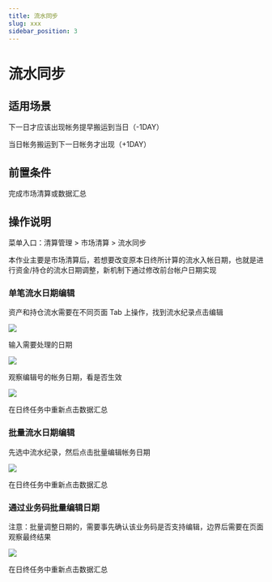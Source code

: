 ```yaml
---
title: 流水同步
slug: xxx
sidebar_position: 3
---
```



# 流水同步

## 适用场景

下一日才应该出现帐务提早搬运到当日（-1DAY）

当日帐务搬运到下一日帐务才出现（+1DAY）

## 前置条件

完成市场清算或数据汇总

## 操作说明

菜单入口：清算管理  &gt; 市场清算  &gt; 流水同步

本作业主要是市场清算后，若想要改变原本日终所计算的流水入帐日期，也就是进行资金/持仓的流水日期调整，新机制下通过修改前台帐户日期实现

### 单笔流水日期编辑

资产和持仓流水需要在不同页面 Tab 上操作，找到流水纪录点击编辑

<img src="/assets/JYLlbmOhRo9w1Zx74PocGwQqnzc.png" src-width="3344" src-height="1404" align="center"/>

输入需要处理的日期

<img src="/assets/X38Jb8ixPotJeGxFpINcN1iFnIc.png" src-width="3368" src-height="1308" align="center"/>

观察编辑号的帐务日期，看是否生效

<img src="/assets/RbBgbfUMWougIlxKDd5cuQcNnPc.png" src-width="3368" src-height="1308" align="center"/>

在日终任务中重新点击数据汇总

### 批量流水日期编辑

先选中流水纪录，然后点击批量编辑帐务日期

<img src="/assets/NTdHbtdsroblM4xKKtZcuyXWnxh.png" src-width="3344" src-height="1456" align="center"/>

在日终任务中重新点击数据汇总

### 通过业务码批量编辑日期

注意：批量调整日期的，需要事先确认该业务码是否支持编辑，边界后需要在页面观察最终结果

<img src="/assets/WMzhbZI9roU5mrxsu6ycdC6tnxd.png" src-width="3356" src-height="1344" align="center"/>

在日终任务中重新点击数据汇总

